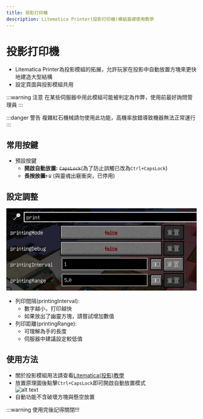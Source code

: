 ```yaml
---
title: 投影打印機
description: Litematica Printer(投影打印機)模組基礎使用教學
---
```


# 投影打印機
* Litematica Printer為投影模組的拓展，允許玩家在投影中自動放置方塊來更快地建造大型結構
* 設定頁面與投影模組共用

:::warning 注意
在某些伺服器中用此模組可能被判定為作弊，使用前最好詢問管理員
:::

:::danger 警告
複雜紅石機械請勿使用此功能，高機率放錯導致機器無法正常運行
:::

## 常用按鍵
* 預設按鍵
  * **開啟自動放置:** ~~`CapsLock`~~(為了防止誤觸已改為`Ctrl+CapsLock`)
  * <s>**長按放置:** `V`</s> (與靈魂出竅衝突，已停用)

## 設定調整
   ![alt text](image-10.png)

* 列印間隔(printingInterval):
  * 數字越小，打印越快
  * 如果放出了幽靈方塊，請嘗試增加數值
* 列印距離(printingRange):
  * 可理解為手的長度
  * 伺服器中建議設定較低值

## 使用方法
* 關於投影模組用法請查看[Litematica(投影)教學](/docs/mod/use/litematica/litematica)
* 放置原理圖後點擊`Ctrl+CapsLock`即可開啟自動放置模式\
  ![alt text](recording-7.gif)
* 自動功能不含破壞方塊與懸空放置

:::warning 使用完後記得關閉!!!

